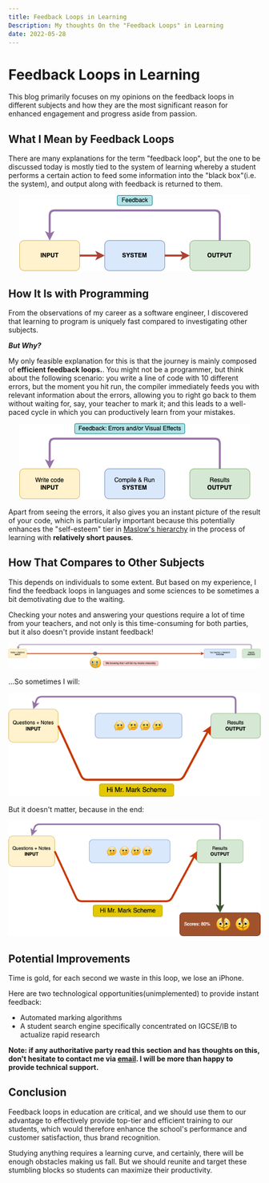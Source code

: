 ```yaml
---
title: Feedback Loops in Learning
Description: My thoughts On the "Feedback Loops" in Learning
date: 2022-05-28
---
```


# Feedback Loops in Learning

This blog primarily focuses on my opinions on the feedback loops in different subjects and how they are the most significant reason for enhanced engagement and progress aside from passion.

## What I Mean by Feedback Loops

There are many explanations for the term "feedback loop", but the one to be discussed today is mostly tied to the system of learning whereby a student performs a certain action to feed some information into the "black box"(i.e. the system), and output along with feedback is returned to them.

<p align="center">
  <img src="https://raw.githubusercontent.com/timthedev07/my-website/dev/assets/base-loop.png" />
</p>

## How It Is with Programming

From the observations of my career as a software engineer, I discovered that learning to program is uniquely fast compared to investigating other subjects.

**_But Why?_**

My only feasible explanation for this is that the journey is mainly composed of **efficient feedback loops.**. You might not be a programmer, but think about the following scenario: you write a line of code with 10 different errors, but the moment you hit run, the compiler immediately feeds you with relevant information about the errors, allowing you to right go back to them without waiting for, say, your teacher to mark it; and this leads to a well-paced cycle in which you can productively learn from your mistakes.

<p align="center">
  <img src="https://raw.githubusercontent.com/timthedev07/my-website/dev/assets/programming-feedback-loop.png" />
</p>

Apart from seeing the errors, it also gives you an instant picture of the result of your code, which is particularly important because this potentially enhances the "self-esteem" tier in [Maslow's hierarchy](https://www.simplypsychology.org/maslow.html) in the process of learning with **relatively short pauses**.

## How That Compares to Other Subjects

This depends on individuals to some extent. But based on my experience, I find the feedback loops in languages and some sciences to be sometimes a bit demotivating due to the waiting.

Checking your notes and answering your questions require a lot of time from your teachers, and not only is this time-consuming for both parties, but it also doesn't provide instant feedback!

<p align="center">
  <img src="https://raw.githubusercontent.com/timthedev07/my-website/dev/assets/subjects-feedback-loop.png" />
</p>

...So sometimes I will:

<p align="center">
  <img src="https://raw.githubusercontent.com/timthedev07/my-website/dev/assets/my-subjects-loop-a.png" />
</p>

But it doesn't matter, because in the end:

<p align="center">
  <img src="https://raw.githubusercontent.com/timthedev07/my-website/dev/assets/my-subjects-loop-b.png" />
</p>

## Potential Improvements

Time is gold, for each second we waste in this loop, we lose an iPhone.

Here are two technological opportunities(unimplemented) to provide instant feedback:

- Automated marking algorithms
- A student search engine specifically concentrated on IGCSE/IB to actualize rapid research

**Note: if any authoritative party read this section and has thoughts on this, don't hesitate to contact me via [email](timpersonal07@gmail.com). I will be more than happy to provide technical support.**

## Conclusion

Feedback loops in education are critical, and we should use them to our advantage to effectively provide top-tier and efficient training to our students, which would therefore enhance the school's performance and customer satisfaction, thus brand recognition.

Studying anything requires a learning curve, and certainly, there will be enough obstacles making us fall. But we should reunite and target these stumbling blocks so students can maximize their productivity.
